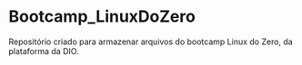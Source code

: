 # Bootcamp_LinuxDoZero
Repositório criado para armazenar arquivos do bootcamp Linux do Zero, da plataforma da DIO.
